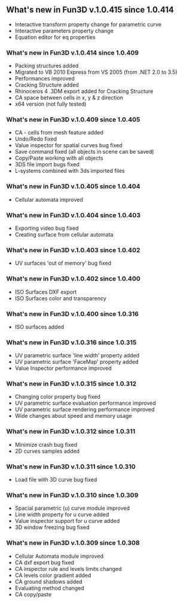 ## What's new in Fun3D v.1.0.415 since 1.0.414 ##

  * Interactive transform property change for parametric curve
  * Interactive parameters property change
  * Equation editor for eq properties

### What's new in Fun3D v.1.0.414 since 1.0.409 ###

  * Packing structures added
  * Migrated to VB 2010 Express from VS 2005 (from .NET 2.0 to 3.5)
  * Performances improved
  * Cracking Structure added
  * Rhinoceros 4 .3DM export added for Cracking Structure
  * CA space between cells in x, y & z direction
  * x64 version (not fully tested)

### What's new in Fun3D v.1.0.409 since 1.0.405 ###

  * CA - cells from mesh feature added
  * Undo/Redo fixed
  * Value inspector for spatial curves bug fixed
  * Save command fixed (all objects in scene can be saved)
  * Copy/Paste working with all objects
  * 3DS file import bugs fixed
  * L-systems combined with 3ds imported files

### What's new in Fun3D v.1.0.405 since 1.0.404 ###

  * Cellular automata improved

### What's new in Fun3D v.1.0.404 since 1.0.403 ###

  * Exporting video bug fixed
  * Creating surface from cellular automata

### What's new in Fun3D v.1.0.403 since 1.0.402 ###

  * UV surfaces 'out of memory' bug fixed

### What's new in Fun3D v.1.0.402 since 1.0.400 ###

  * ISO Surfaces DXF export
  * ISO Surfaces color and transparency

### What's new in Fun3D v.1.0.400 since 1.0.316 ###

  * ISO surfaces added

### What's new in Fun3D v.1.0.316 since 1.0.315 ###

  * UV parametric surface 'line width' property added
  * UV parametric surface 'FaceMap' property added
  * Value Inspector performance improved

### What's new in Fun3D v.1.0.315 since 1.0.312 ###

  * Changing color property bug fixed
  * UV parametric surface evaluation performance improved
  * UV parametric surface rendering performance improved
  * Wide changes about speed and memory usage

### What's new in Fun3D v.1.0.312 since 1.0.311 ###

  * Minimize crash bug fixed
  * 2D curves samples added

### What's new in Fun3D v.1.0.311 since 1.0.310 ###

  * Load file with 3D curve bug fixed

### What's new in Fun3D v.1.0.310 since 1.0.309 ###

  * Spacial parametric (u) curve module improved
  * Line width property for u curve added
  * Value inspector support for u curve added
  * 3D window freezing bug fixed

### What's new in Fun3D v.1.0.309 since 1.0.308 ###

  * Cellular Automata module improved
  * CA dxf export bug fixed
  * CA inspector rule and levels limits changed
  * CA levels color gradient added
  * CA ground shadows added
  * Evaluating method changed
  * CA copy/paste

